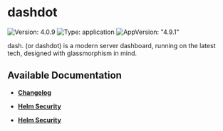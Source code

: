# dashdot

![Version: 4.0.9](https://img.shields.io/badge/Version-4.0.9-informational?style=flat-square) ![Type: application](https://img.shields.io/badge/Type-application-informational?style=flat-square) ![AppVersion: "4.9.1"](https://img.shields.io/badge/AppVersion-"4.9.1"-informational?style=flat-square)

dash. (or dashdot) is a modern server dashboard, running on the latest tech, designed with glassmorphism in mind.

## Available Documentation

- [**Changelog**](CHANGELOG)

- [**Helm Security**](container-security)

- [**Helm Security**](helm-security)

